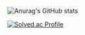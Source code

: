 ![Anurag's GitHub stats](https://github-readme-stats.vercel.app/api?username=monam2&show_icons=true&theme=merko)

[![Solved.ac Profile](http://mazassumnida.wtf/api/v2/generate_badge?boj=kangcw0107)](https://solved.ac/kangcw0107/)
